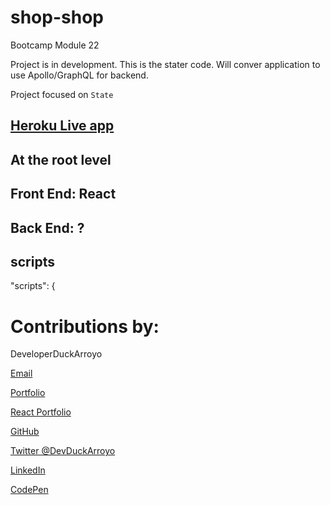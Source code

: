 # shop-shop

Bootcamp Module 22

Project is in development. This is the stater code. Will conver application to use Apollo/GraphQL for backend.

Project focused on `State`

## [Heroku Live app]()

## At the root level

## Front End: React

## Back End: ?

## scripts

"scripts": {

# Contributions by:

DeveloperDuckArroyo

[Email](mailto:DeveloperDuckArroyo@gmail.com)

[Portfolio](https://duckarroyo.github.io/portfolio/)

[React Portfolio](https://peaceful-journey-85026.herokuapp.com/)

[GitHub](https://github.com/DuckArroyo)

[Twitter @DevDuckArroyo](https://twitter.com/DevDuckArroyo)

[LinkedIn](https://www.linkedin.com/in/duckarroyo)

[CodePen](https://codepen.io/DeveloperDuckArroyo)

